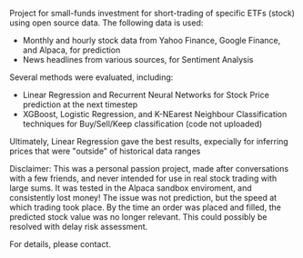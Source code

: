 Project for small-funds investment for short-trading of specific ETFs (stock) using open source data.
The following data is used:
- Monthly and hourly stock data from Yahoo Finance, Google Finance, and Alpaca, for prediction
- News headlines from various sources, for Sentiment Analysis

Several methods were evaluated, including:
- Linear Regression and Recurrent Neural Networks for Stock Price prediction at the next timestep
- XGBoost, Logistic Regression, and K-NEarest Neighbour Classification techniques for Buy/Sell/Keep classification (code not uploaded)

Ultimately, Linear Regression gave the best results, expecially for inferring prices that were "outside" of historical data ranges

Disclaimer: This was a personal passion project, made after conversations with a few friends, and never intended for use in real stock trading with large sums. 
It was tested in the Alpaca sandbox enviroment, and consistently lost money! The issue was not prediction, but the speed at which trading took place. By the time an order was placed and filled, the predicted stock value was no longer relevant. This could possibly be resolved with delay risk assessment.

For details, please contact.
